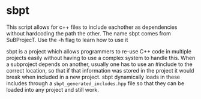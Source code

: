 # sbpt
This script allows for c++ files to include eachother as dependencies without hardcoding the path the other. The name sbpt comes from SuBProjecT. Use the -h flag to learn how to use it

  sbpt is a project which allows programmers to re-use C++ code in multiple projects easily without having to use a complex system to handle this.
  When a subproject depends on another, usually one has to use an #include to the correct location, so that if that information was stored in the
  project it would break when included in a new project. sbpt dynamically loads in these includes through a `sbpt_generated_includes.hpp` file so
  that they can be loaded into any project and still work.
